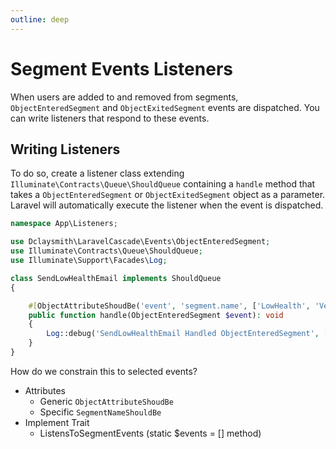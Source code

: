 ```yaml
---
outline: deep
---
```


# Segment Events Listeners

When users are added to and removed from segments, `ObjectEnteredSegment` and `ObjectExitedSegment` events are dispatched. You can write listeners that respond to these events.

## Writing Listeners

To do so, create a listener class extending `Illuminate\Contracts\Queue\ShouldQueue` containing a `handle` method that takes a `ObjectEnteredSegment` or `ObjectExitedSegment` object as a parameter. Laravel will automatically execute the listener when the event is dispatched.

```php
namespace App\Listeners;

use Dclaysmith\LaravelCascade\Events\ObjectEnteredSegment;
use Illuminate\Contracts\Queue\ShouldQueue;
use Illuminate\Support\Facades\Log;

class SendLowHealthEmail implements ShouldQueue
{

    #[ObjectAttributeShoudBe('event', 'segment.name', ['LowHealth', 'VeryLowHealth', 'NoHealth'])]
    public function handle(ObjectEnteredSegment $event): void
    {
        Log::debug('SendLowHealthEmail Handled ObjectEnteredSegment', [$event]);
    }
}
```

How do we constrain this to selected events?

-   Attributes
    -   Generic `ObjectAttributeShoudBe`
    -   Specific `SegmentNameShouldBe`
-   Implement Trait
    -   ListensToSegmentEvents (static $events = [] method)
